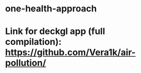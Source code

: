 # one-health-approach

# Link for deckgl app (full compilation): https://github.com/Vera1k/air-pollution/
